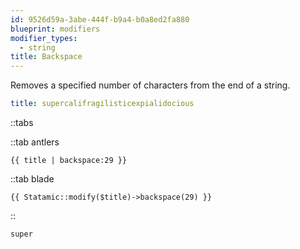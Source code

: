 ```yaml
---
id: 9526d59a-3abe-444f-b9a4-b0a8ed2fa880
blueprint: modifiers
modifier_types:
  - string
title: Backspace
---
```

Removes a specified number of characters from the end of a string.

```yaml
title: supercalifragilisticexpialidocious
```

::tabs

::tab antlers
```antlers
{{ title | backspace:29 }}
```
::tab blade
```blade
{{ Statamic::modify($title)->backspace(29) }}
```
::

```html
super
```

